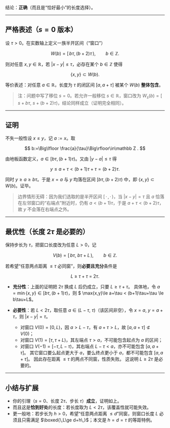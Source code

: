 结论：**正确**（而且是“恰好最小”的长度选择）。

---

## 严格表述（$s=0$ 版本）

设 $\tau>0$。在实数轴上定义一族半开区间（“窗口”）

$$
W(b)=[\,b\tau,\,(b+2)\tau\,),\qquad b\in\mathbb Z .
$$

则对任意 $x,y\in\mathbb R$，若 $|x-y|\le \tau$，必存在某个 $b\in\mathbb Z$ 使得

$$
\{x,y\}\subset W(b).
$$

等价表述：对任意 $a\in\mathbb R$，长度为 $\tau$ 的闭区间 $[a,a+\tau]$ 被某个 $W(b)$ **整体包含**。

> 注：问题中写了移位 $s=0$。若允许一般移位 $s\in\mathbb R$，窗口改为
> $\displaystyle W_s(b)=[\,s+b\tau,\ s+(b+2)\tau)$，结论同样成立（证明完全相同）。

---

## 证明

不失一般性设 $x\le y$，记 $a:=x$。取

$$
b:=\Big\lfloor \frac{a}{\tau}\Big\rfloor\in\mathbb Z .
$$

由地板函数定义，$a\in[b\tau,(b+1)\tau)$。又由 $|y-a|\le\tau$ 得

$$
y\le a+\tau < (b+1)\tau+\tau=(b+2)\tau .
$$

同时 $y\ge a\ge b\tau$。于是 $x=a$ 与 $y$ 均落在区间 $[b\tau,(b+2)\tau)$ 中，即
$\{x,y\}\subset W(b)$。证毕。

> 边界情形无碍：因为我们选取的是半开区间 $[\,\cdot\,,\,\cdot\,)$，当 $|x-y|=\tau$ 且 $a$ 恰落在左邻窗口的“右端点”附近时，仍有 $a<(b+1)\tau$，于是 $a+\tau<(b+2)\tau$，故 $y$ 不会落在右端点之外。

---

## 最优性（长度 $2\tau$ 是必要的）

保持步长为 $\tau$，把窗口长度改为任意 $L>0$，记

$$
V(b)=[\,b\tau,\ b\tau+L\,),\qquad b\in\mathbb Z .
$$

若希望“任意两点距离 $\le \tau$ 必同窗”，则**必要且充分**条件是

$$
L\ \ge\ \tau+\tau \ =\ 2\tau .
$$

* **充分性**：上面的证明把 $2\tau$ 换成 $L$ 后仍成立，只要 $L\ge\tau+\tau$。
  具体地，令 $a=\min\{x,y\}\in[b\tau,(b+1)\tau)$，则
  $ \max\{x,y\}\le a+\tau < (b+1)\tau+\tau \le b\tau+L$。

* **必要性**：若 $L<2\tau$，取任意 $a\in(L-\tau,\ \tau)$（该区间非空），令
  $x=a,\ y=a+\tau$，则 $|x-y|=\tau$。

  * 对窗口 $V(0)=[0,L)$，因 $a>L-\tau$，有 $a+\tau>L$，故 $[a,a+\tau]\not\subset V(0)$；
  * 对窗口 $V(1)=[\tau,\tau+L)$，其左端点 $\tau>a$，不可能包含起点为 $a$ 的区间；
  * 对窗口 $V(-1)=[-\tau,L-\tau)$，其右端点 $L-\tau<a$，亦不可能包含 $[a,a+\tau]$。
    其它窗口要么起点更大于 $a$，要么终点更小于 $a$，都不可能包含 $[a,a+\tau]$。
    因此存在距离 $\le\tau$ 的两点不同窗，性质失败。
    这说明 $L\ge 2\tau$ 是必要的。

---

## 小结与扩展

* 你的引理（$s=0$、长度 $2\tau$、步长 $\tau$）**成立**，证明如上。
* 而且这是**恰到好处**的长度：若长度取为 $L<2\tau$，该覆盖性就可能失效。
* 更一般地：若步长为 $h>0$，希望“任意两点距离 $\le d$”同窗，则窗口长度 $L$ 必须且只需满足
  $\boxed{\,L\ge d+h\,}$；本文是 $h=d=\tau$ 的等距特例。